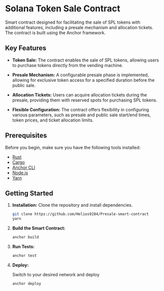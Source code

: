 # Solana Token Sale Contract
 
 Smart contract designed for facilitating the sale of SPL tokens with additional features, including a presale mechanism and allocation tickets. The contract is built using the Anchor framework.
 ## Key Features
 
 - **Token Sale:** The contract enables the sale of SPL tokens, allowing users to purchase tokens directly from the vending machine.
   
 - **Presale Mechanism:** A configurable presale phase is implemented, allowing for exclusive token access for a specified duration before the public sale.
 
 - **Allocation Tickets:** Users can acquire allocation tickets during the presale, providing them with reserved spots for purchasing SPL tokens.
 
 - **Flexible Configuration:** The contract offers flexibility in configuring various parameters, such as presale and public sale start/end times, token prices, and ticket allocation limits.
 
 ## Prerequisites
 
 Before you begin, make sure you have the following tools installed:
 
 - [Rust](https://www.rust-lang.org/tools/install)
 - [Cargo](https://doc.rust-lang.org/cargo/getting-started/installation.html)
 - [Anchor CLI](https://project-serum.github.io/anchor/getting-started/installation.html)
 - [Node.js](https://nodejs.org/en/download/)
 - [Yarn](https://yarnpkg.com/getting-started/install)
 
 ## Getting Started
 
 1. **Installation:** Clone the repository and install dependencies.
 
    ```bash
    git clone https://github.com/Helios9284/Presale-smart-contract
    yarn
    ```
 
 2. **Build the Smart Contract:**
 
    ```bash
    anchor build
    ```
 
 3. **Run Tests:**
 
    ```bash
    anchor test
    ```
 
 4. **Deploy:**
 
    Switch to your desired network and deploy
    ```bash
    anchor deploy
    ```